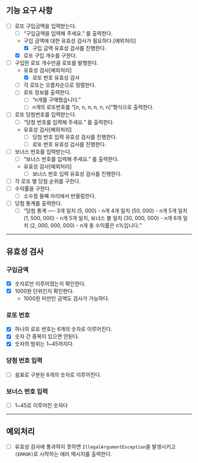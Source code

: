 ## 기능 요구 사항

- [ ]  로또 구입금액을 입력받는다.
    - [ ]  “구입금액을 입력해 주세요.” 를 출력한다.
    - 구입 금액에 대한 유효성 검사가 필요하다.[예외처리]
        - [x]  구입 금액 유효성 검사를 진행한다.
    - [x] 로또 구입 개수를 구한다.
- [ ]  구입한 로또 개수만큼 로또를 발행한다.
    - 유효성 검사[예외처리]
        - [x]  로또 번호 유효성 검사
    - [ ]  각 로또는 오름차순으로 정렬한다.
    - [ ]  로또 정보를 출력한다.
        - [ ]  “n개를 구매했습니다.”
        - [ ]  n개의 로또번호를 “[n, n, n, n, n, n]”형식으로 출력한다.
- [ ]  로또 당첨번호를 입력받는다.
    - [ ]  “당첨 번호를 입력해 주세요.” 를 출력한다.
    - 유효성 검사[예외처리]
        - [ ]  당첨 번호 입력 유효성 검사를 진행한다.
        - [ ]  로또 번호 유효성 검사를 진행한다.
- [ ]  보너스 번호를 입력받는다.
    - [ ]  “보너스 번호를 입력해 주세요.” 를 출력한다.
    - 유효성 검사[예외처리]
        - [ ]  보너스 번호 입력 유효성 검사를 진행한다.
- [ ]  각 로또 별 당첨 순위를 구한다.
- [ ]  수익률을 구한다.
    - [ ]  소수점 둘째 자리에서 반올림한다.
- [ ]  당첨 통계를 출력한다.
    - [ ]  “당첨 통계
    —-
    3개 일치 (5, 000) - n개
    4개 일치 (50, 000) - n개
    5개 일치 (1, 500, 000) - n개
    5개 일치, 보너스 볼 일치 (30, 000, 000) - n개
    6개 일치 (2, 000, 000, 000) - n개
    총 수익률은 n%입니다.”

---

## 유효성 검사

### 구입금액

- [x]  숫자로만 이루어졌는지 확인한다.
- [x]  1000원 단위인지 확인한다.
    - 1000원 미만인 금액도 검사가 가능하다.

### 로또 번호

- [x]  하나의 로또 번호는 6개의 숫자로 이루어진다.
- [x]  숫자 간 중복이 있으면 안된다.
- [x]  숫자의 범위는 1~45까지다.

### 당첨 번호 입력

- [ ]  쉼표로 구분된 6개의 숫자로 이루어진다.

### 보너스 번호 입력

- [ ]  1~45로 이루어진 숫자다

---

## 예외처리

- [ ]  유효성 검사에 통과하지 못하면 `IllegalArgumentException`을 발생시키고 `[ERROR]`로 시작하는 에러 메시지를 출력한다.